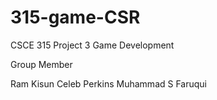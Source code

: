 # 315-game-CSR
CSCE 315 Project 3 Game Development

Group Member

Ram Kisun
Celeb Perkins
Muhammad S Faruqui
